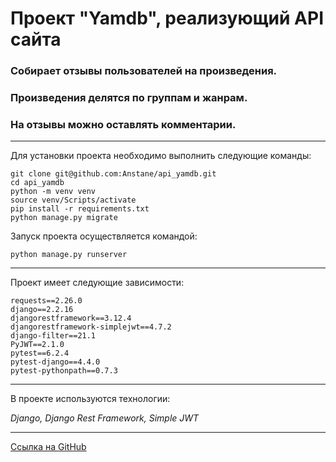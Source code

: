 # Проект "Yamdb", реализующий API сайта

### Собирает отзывы пользователей на произведения.
### Произведения делятся по группам и жанрам.
### На отзывы можно оставлять комментарии.
___
Для установки проекта необходимо выполнить следующие команды:

```
git clone git@github.com:Anstane/api_yamdb.git
cd api_yamdb
python -m venv venv
source venv/Scripts/activate
pip install -r requirements.txt
python manage.py migrate
```
Запуск проекта осуществляется командой:
```
python manage.py runserver
```
___
Проект имеет следующие зависимости:
```
requests==2.26.0
django==2.2.16
djangorestframework==3.12.4
djangorestframework-simplejwt==4.7.2
django-filter==21.1
PyJWT==2.1.0
pytest==6.2.4
pytest-django==4.4.0
pytest-pythonpath==0.7.3
```
___
В проекте используются технологии:

*Django, Django Rest Framework, Simple JWT*
___
[Ссылка на GitHub](https://github.com/altvik2503/api_yamdb)
